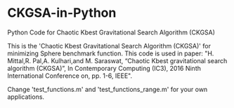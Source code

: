 # CKGSA-in-Python
Python Code for Chaotic Kbest Gravitational Search Algorithm (CKGSA)

This is the 'Chaotic Kbest Gravitational Search Algorithm (CKGSA)' for minimizing Sphere benchmark function. This code is used in paper: "H. Mittal,R. Pal,A. Kulhari,and M. Saraswat, “Chaotic Kbest gravitational search algorithm (CKGSA)”, In Contemporary Computing (IC3), 2016 Ninth International Conference on, pp. 1-6, IEEE".

Change 'test_functions.m' and 'test_functions_range.m' for your own applications.
